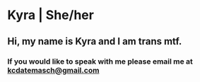 # Kyra | She/her
## Hi, my name is Kyra and I am trans mtf.
### If you would like to speak with me please email me at kcdatemasch@gmail.com

